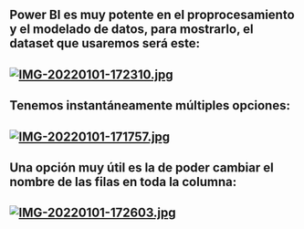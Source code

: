 
## Power BI es muy potente en el proprocesamiento y el modelado de datos, para mostrarlo, el dataset que usaremos será este:
## [![IMG-20220101-172310.jpg](https://i.postimg.cc/FsQkkxb5/IMG-20220101-172310.jpg)](https://postimg.cc/14J3LwYJ)

## Tenemos instantáneamente múltiples opciones:
## [![IMG-20220101-171757.jpg](https://i.postimg.cc/1tpYmHcR/IMG-20220101-171757.jpg)](https://postimg.cc/WF17S0Hx)

## Una opción muy útil es la de poder cambiar el nombre de las filas en toda la columna:
## [![IMG-20220101-172603.jpg](https://i.postimg.cc/rmngFPRk/IMG-20220101-172603.jpg)](https://postimg.cc/34G2t9ZS)


##
##

##
##

##
##
